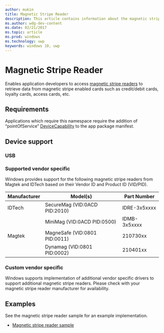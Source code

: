 ```yaml
---
author: mukin
title: Magnetic Stripe Reader
description: This article contains information about the magnetic stripe reader point of service family of devices
ms.author: wdg-dev-content
ms.date: 02/21/2017
ms.topic: article
ms.prod: windows
ms.technology: uwp
keywords: windows 10, uwp
---
```


# Magnetic Stripe Reader

Enables application developers to access [magnetic stripe readers](https://docs.microsoft.com/en-us/uwp/api/windows.devices.pointofservice.magneticstripereader) to retrieve data from magnetic stripe enabled cards such as credit/debit cards, loyalty cards, access cards, etc.

## Requirements
Applications which require this namespace require the addition of “pointOfService” [DeviceCapability](https://msdn.microsoft.com/library/4353c4fd-f038-4986-81ed-d2ec0c6235ef) to the app package manifest.

## Device support
### USB
### Supported vendor specific
Windows provides support for the following magnetic stripe readers from Magtek and IDTech based on their Vendor ID and Product ID (VID/PID).

| Manufacturer | 	Model(s) |	Part Number |
|--------------|-----------|--------------|
| IDTech | SecureMag (VID:0ACD PID:2010) | IDRE-3x5xxxx |
| |	MiniMag (VID:0ACD PID:0500) |	IDMB-3x5xxxx |
| Magtek | MagneSafe (VID:0801 PID:0011) |	210730xx |
| |	Dynamag (VID:0801 PID:0002) |	210401xx |

### Custom vendor specific
Windows supports implementation of additional vendor specific drivers to support additional magnetic stripe readers. Please check with your magnetic stripe reader manufacturer for availability.

## Examples
See the magnetic stripe reader sample for an example implementation.
+	[Magnetic stripe reader sample](https://github.com/Microsoft/Windows-universal-samples/tree/master/Samples/MagneticStripeReader)
